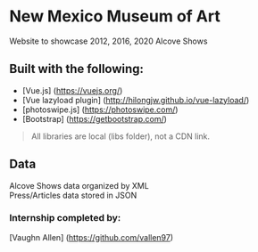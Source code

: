 # New Mexico Museum of Art
Website to showcase 2012, 2016, 2020 Alcove Shows

## Built with the following:
- [Vue.js] (https://vuejs.org/)
- [Vue lazyload plugin] (http://hilongjw.github.io/vue-lazyload/)
- [photoswipe.js] (https://photoswipe.com/)
- [Bootstrap] (https://getbootstrap.com/)
> All libraries are local (libs folder), not a CDN link.

## Data
Alcove Shows data organized by XML  
Press/Articles data stored in JSON

### Internship completed by:
[Vaughn Allen] (https://github.com/vallen97)
